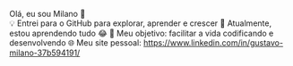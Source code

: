 Olá, eu sou Milano 👋
<br>
💡 Entrei para o GitHub para explorar, aprender e crescer
🌱 Atualmente, estou aprendendo tudo 😂
🎯 Meu objetivo: facilitar a vida codificando e desenvolvendo
🌐 Meu site pessoal: https://www.linkedin.com/in/gustavo-milano-37b594191/


<!--
**GuMilano/GuMilano** is a ✨ _special_ ✨ repository because its `README.md` (this file) appears on your GitHub profile.

Here are some ideas to get you started:

- 🔭 I’m currently working on ...
- 🌱 I’m currently learning ...
- 👯 I’m looking to collaborate on ...
- 🤔 I’m looking for help with ...
- 💬 Ask me about ...
- 📫 How to reach me: ...
- 😄 Pronouns: ...
- ⚡ Fun fact: ...
-->
